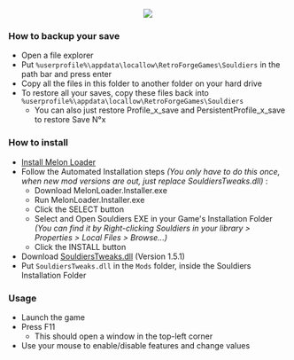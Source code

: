 <p align="center">
  <img src="https://user-images.githubusercontent.com/43440732/173181851-3ae093d1-e0eb-49ff-90ad-f06556b39539.png">
</p>

### How to backup your save

* Open a file explorer
* Put `%userprofile%\appdata\locallow\RetroForgeGames\Souldiers` in the path bar and press enter
* Copy all the files in this folder to another folder on your hard drive
* To restore all your saves, copy these files back into `%userprofile%\appdata\locallow\RetroForgeGames\Souldiers`
   * You can also just restore Profile_x_save and PersistentProfile_x_save to restore Save N°x

### How to install

* [Install Melon Loader](https://melonwiki.xyz/#/?id=requirements)
* Follow the Automated Installation steps _(You only have to do this once, when new mod versions are out, just replace SouldiersTweaks.dll)_ :
    * Download MelonLoader.Installer.exe
    * Run MelonLoader.Installer.exe
    * Click the SELECT button
    * Select and Open Souldiers EXE in your Game's Installation Folder _(You can find it by Right-clicking Souldiers in your library > Properties > Local Files > Browse...)_
    * Click the INSTALL button
* Download [SouldiersTweaks.dll](https://github.com/Oryss/souldiers-tweaks/releases/download/1.5.1/SouldiersTweaks.dll) (Version 1.5.1)
* Put `SouldiersTweaks.dll` in the `Mods` folder, inside the Souldiers Installation Folder

### Usage

* Launch the game
* Press F11
    * This should open a window in the top-left corner
* Use your mouse to enable/disable features and change values
